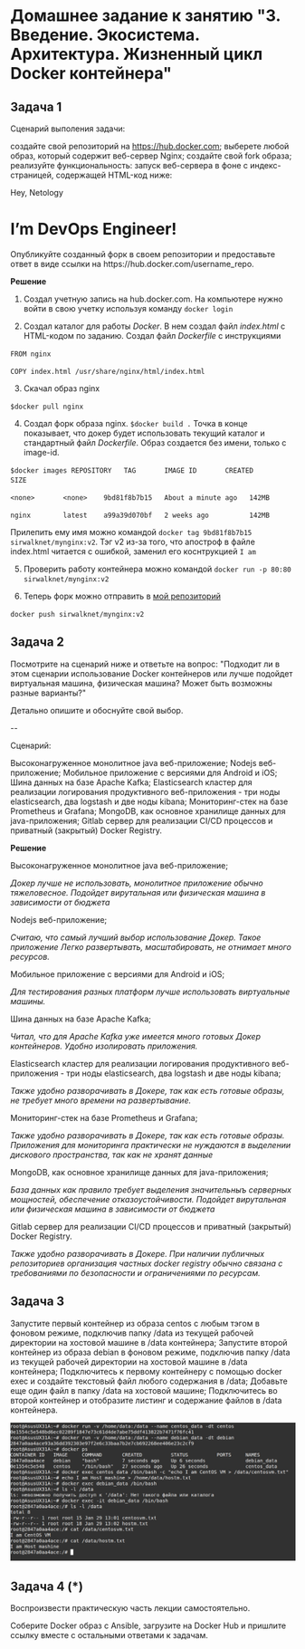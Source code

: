 # Домашнее задание к занятию "3. Введение. Экосистема. Архитектура. Жизненный цикл Docker контейнера"

## Задача 1

Сценарий выполения задачи:

создайте свой репозиторий на https://hub.docker.com;
выберете любой образ, который содержит веб-сервер Nginx;
создайте свой fork образа;
реализуйте функциональность: запуск веб-сервера в фоне с индекс-страницей, содержащей HTML-код ниже:
<html>
<head>
Hey, Netology
</head>
<body>
<h1>I’m DevOps Engineer!</h1>
</body>
</html>
Опубликуйте созданный форк в своем репозитории и предоставьте ответ в виде ссылки на https://hub.docker.com/username_repo.

**Решение**
1. Создал учетную запись на hub.docker.com. 
На компьютере нужно войти в свою учетку используя команду `docker login`

2. Создал каталог для работы _Docker_. В нем создал файл _index.html_ с HTML-кодом по заданию. Создал файл _Dockerfile_ c инструкциями

`FROM nginx`

`COPY index.html /usr/share/nginx/html/index.html`

3. Скачал образ nginx 

`$docker pull nginx`

4. Создал форк образа nginx.
`$docker build .` Точка в конце показывает, что докер будет использовать текущий каталог и стандартный файл _Dockerfile_. Образ создается без имени, только с image-id.

`$docker images
REPOSITORY   TAG       IMAGE ID       CREATED              SIZE`

`<none>       <none>    9bd81f8b7b15   About a minute ago   142MB`

`nginx        latest    a99a39d070bf   2 weeks ago          142MB`
 
Прилепить ему имя можно командой `docker tag 9bd81f8b7b15 sirwalknet/mynginx:v2`. Тэг v2 из-за того, что апостроф в файле index.html читается с ошибкой, заменил его коснтрукцией `I am`

5. Проверить работу контейнера можно командой `docker run -p 80:80 sirwalknet/mynginx:v2`

6. Теперь форк можно отправить в [мой репозиторий](https://hub.docker.com/layers/sirwalknet/mynginx/v2/images/sha256-8e13886fc22e812bf530f7d5109f5a5aca509a8a28ec3fc2f9f4c248faec53cd?context=repo)

`docker push sirwalknet/mynginx:v2`

## Задача 2

Посмотрите на сценарий ниже и ответьте на вопрос: "Подходит ли в этом сценарии использование Docker контейнеров или лучше подойдет виртуальная машина, физическая машина? Может быть возможны разные варианты?"

Детально опишите и обоснуйте свой выбор.

--

Сценарий:

Высоконагруженное монолитное java веб-приложение;
Nodejs веб-приложение;
Мобильное приложение c версиями для Android и iOS;
Шина данных на базе Apache Kafka;
Elasticsearch кластер для реализации логирования продуктивного веб-приложения - три ноды elasticsearch, два logstash и две ноды kibana;
Мониторинг-стек на базе Prometheus и Grafana;
MongoDB, как основное хранилище данных для java-приложения;
Gitlab сервер для реализации CI/CD процессов и приватный (закрытый) Docker Registry.

**Решение**

Высоконагруженное монолитное java веб-приложение;

_Докер лучше не использовать, монолитное приложение обычно тяжеловесное. Подойдет вирутальная или физическая машина в зависимости от бюджета_ 

Nodejs веб-приложение;

_Считаю, что самый лучший выбор использование Докер. Такое приложение Легко развертывать, масштабировать, не отнимает много ресурсов._

Мобильное приложение c версиями для Android и iOS;

_Для тестирования разных платформ лучше использовать виртуальные машины._ 

Шина данных на базе Apache Kafka;

_Читал, что для Apache Kafka уже имеется много готовых Докер контейнеров. Удобно изолировать приложения._  

Elasticsearch кластер для реализации логирования продуктивного веб-приложения - три ноды elasticsearch, два logstash и две ноды kibana;

_Также удобно разворачивать в Докере, так как есть готовые образы, не требует много времени на развертывание._

Мониторинг-стек на базе Prometheus и Grafana;

_Также удобно разворачивать в Докере, так как есть готовые образы. Приложения для мониторинга практически не нуждаются в выделении дискового пространства, так как не хранят данные_

MongoDB, как основное хранилище данных для java-приложения;

_База данных как правило требует выделения значительныъ серверных мощностей, обеспечение отказоустойчивости. Подойдет вирутальная или физическая машина в зависимости от бюджета_

Gitlab сервер для реализации CI/CD процессов и приватный (закрытый) Docker Registry.

_Также удобно разворачивать в Докере. При наличии публичных репозиториев организация частных docker registry обычно связана с требованиями по безопасности и ограничениями по ресурсам._ 

## Задача 3

Запустите первый контейнер из образа centos c любым тэгом в фоновом режиме, подключив папку /data из текущей рабочей директории на хостовой машине в /data контейнера;
Запустите второй контейнер из образа debian в фоновом режиме, подключив папку /data из текущей рабочей директории на хостовой машине в /data контейнера;
Подключитесь к первому контейнеру с помощью docker exec и создайте текстовый файл любого содержания в /data;
Добавьте еще один файл в папку /data на хостовой машине;
Подключитесь во второй контейнер и отобразите листинг и содержание файлов в /data контейнера.

![task3.png](images%2Ftask3.png)

## Задача 4 (*)

Воспроизвести практическую часть лекции самостоятельно.

Соберите Docker образ с Ansible, загрузите на Docker Hub и пришлите ссылку вместе с остальными ответами к задачам.

